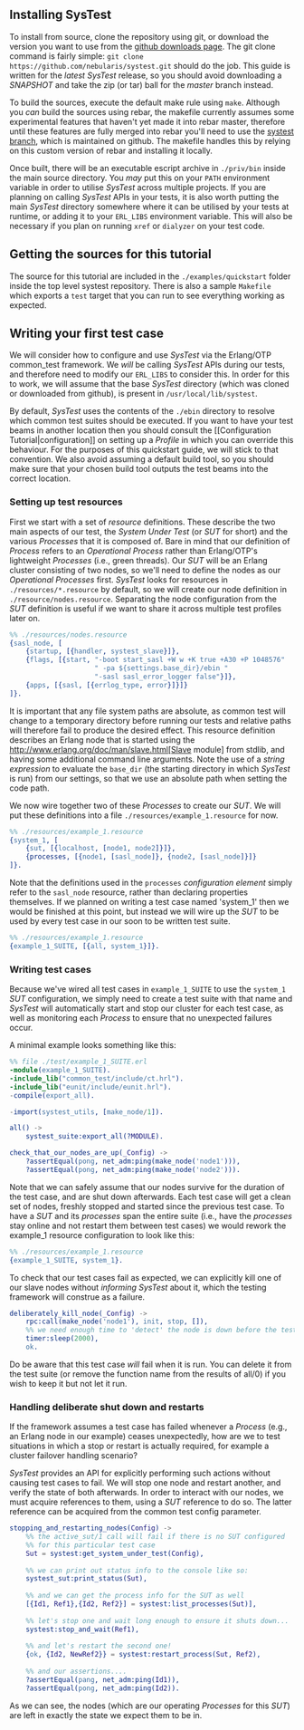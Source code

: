 ## Installing SysTest

To install from source, clone the repository using git, or download the version
you want to use from the [github downloads page][downloads]. The git clone
command is fairly simple: `git clone https://github.com/nebularis/systest.git`
should do the job. This guide is written for the _latest_ *SysTest* release, so
you should avoid downloading a _SNAPSHOT_ and take the zip (or tar) ball for
the _master_ branch instead.

To build the sources, execute the default make rule using `make`.
Although you *can* build the sources using rebar, the makefile currently assumes
some experimental features that haven't yet made it into rebar master, therefore
until these features are fully merged into rebar you'll need to use the
[systest branch][systest-rebar], which is maintained on github. The makefile
handles this by relying on this custom version of rebar and installing it
locally.

Once built, there will be an executable escript archive in `./priv/bin` inside
the main source directory. You *may* put this on your `PATH` environment
variable in order to utilise *SysTest* across multiple projects. If you are
planning on calling *SysTest* APIs in your tests, it is also worth putting the
main *SysTest* directory somewhere where it can be utilised by your tests at
runtime, or adding it to your `ERL_LIBS` environment variable. This will also
be necessary if you plan on running `xref` or `dialyzer` on your test code.

## Getting the sources for this tutorial

The source for this tutorial are included in the `./examples/quickstart` folder
inside the top level systest repository. There is also a sample `Makefile` which
exports a `test` target that you can run to see everything working as expected.

## Writing your first test case

We will consider how to configure and use *SysTest* via the Erlang/OTP
common_test framework. We *will* be calling *SysTest* APIs during our tests,
and therefore need to modify our `ERL_LIBS` to consider this. In order for this
to work, we will assume that the base *SysTest* directory (which was cloned or
downloaded from github), is present in `/usr/local/lib/systest`.

By default, *SysTest* uses the contents of the `./ebin` directory to resolve
which common test suites should be executed. If you want to have your test
beams in another location then you should consult the
[[Configuration Tutorial|configuration]] on setting up a *Profile* in which you
can override this behaviour. For the purposes of this quickstart guide, we will
stick to that convention. We also avoid assuming a default build tool, so you
should make sure that your chosen build tool outputs the test beams into the
correct location.

### Setting up test resources

First we start with a set of _resource_ definitions. These describe the two main
aspects of our test, the *System Under Test* (or _SUT_ for short) and the
various *Processes* that it is composed of. Bare in mind that our definition of
*Process* refers to an _Operational Process_ rather than Erlang/OTP's
lightweight _Processes_ (i.e., green threads). Our *SUT* will be an Erlang
cluster consisting of two nodes, so we'll need to define the nodes as our
_Operational Processes_ first. *SysTest* looks for resources in
`./resources/*.resource` by default, so we will create our node definition in
`./resource/nodes.resource`. Separating the node configuration from the *SUT*
definition is useful if we want to share it across multiple test profiles later
on.

```erlang
%% ./resources/nodes.resource
{sasl_node, [
    {startup, [{handler, systest_slave}]},
    {flags, [{start, "-boot start_sasl +W w +K true +A30 +P 1048576"
                     " -pa ${settings.base_dir}/ebin "
                     "-sasl sasl_error_logger false"}]},
    {apps, [{sasl, [{errlog_type, error}]}]}
]}.
```

It is important that any file system paths are absolute, as common test will
change to a temporary directory before running our tests and relative paths will
therefore fail to produce the desired effect. This resource definition describes
an Erlang node that is started using the
http://www.erlang.org/doc/man/slave.html[Slave module] from stdlib, and having
some additional command line arguments. Note the use of a _string expression_ to
evaluate the `base_dir` (the starting directory in which *SysTest* is run) from
our settings, so that we use an absolute path when setting the code path.

We now wire together two of these _Processes_ to create our *SUT*. We will put
these definitions into a file `./resources/example_1.resource` for now.

```erlang
%% ./resources/example_1.resource
{system_1, [
    {sut, [{localhost, [node1, node2]}]},
    {processes, [{node1, [sasl_node]}, {node2, [sasl_node]}]}
]}.
```

Note that the definitions used in the `processes` _configuration element_ simply
refer to the `sasl_node` resource, rather than declaring properties themselves.
If we planned on writing a test case named 'system_1' then we would be finished
at this point, but instead we will wire up the *SUT* to be used by every test
case in our soon to be written test suite.

```erlang
%% ./resources/example_1.resource
{example_1_SUITE, [{all, system_1}]}.
```

### Writing test cases

Because we've wired all test cases in `example_1_SUITE` to use the `system_1`
*SUT* configuration, we simply need to create a test suite with that name and
*SysTest* will automatically start and stop our cluster for each test case, as
well as monitoring each *Process* to ensure that no unexpected failures occur.

A minimal example looks something like this:

```erlang
%% file ./test/example_1_SUITE.erl
-module(example_1_SUITE).
-include_lib("common_test/include/ct.hrl").
-include_lib("eunit/include/eunit.hrl").
-compile(export_all).

-import(systest_utils, [make_node/1]).

all() ->
    systest_suite:export_all(?MODULE).

check_that_our_nodes_are_up(_Config) ->
    ?assertEqual(pong, net_adm:ping(make_node('node1'))),
    ?assertEqual(pong, net_adm:ping(make_node('node2'))).
```

Note that we can safely assume that our nodes survive for the duration of the
test case, and are shut down afterwards. Each test case will get a clean set of
nodes, freshly stopped and started since the previous test case. To have a *SUT*
and its _processes_  span the entire suite (i.e., have the _processes_ stay
online and not restart them between test cases) we would rework the example_1
resource configuration to look like this:

```erlang
%% ./resources/example_1.resource
{example_1_SUITE, system_1}.
```

To check that our test cases fail as expected, we can explicitly kill one of our
slave nodes without _informing_ *SysTest* about it, which the testing framework
will construe as a failure.

```erlang
deliberately_kill_node(_Config) ->
    rpc:call(make_node('node1'), init, stop, []),
    %% we need enough time to 'detect' the node is down before the test ends
    timer:sleep(2000),
    ok.
```

Do be aware that this test case _will_ fail when it is run. You can delete it
from the test suite (or remove the function name from the results of all/0) if
you wish to keep it but not let it run.

### Handling deliberate shut down and restarts

If the framework assumes a test case has failed whenever a _Process_ (e.g., an
Erlang node in our example) ceases unexpectedly, how are we to test situations
in which a stop or restart is actually required, for example a cluster failover
handling scenario?

*SysTest* provides an API for explicitly performing such actions without causing
test cases to fail. We will stop one node and restart another, and verify the
state of both afterwards. In order to interact with our nodes, we must acquire
references to them, using a *SUT* reference to do so. The latter reference can
be acquired from the common test config parameter.

```erlang
stopping_and_restarting_nodes(Config) ->
    %% the active_sut/1 call will fail if there is no SUT configured
    %% for this particular test case
    Sut = systest:get_system_under_test(Config),
    
    %% we can print out status info to the console like so:
    systest_sut:print_status(Sut),
    
    %% and we can get the process info for the SUT as well
    [{Id1, Ref1},{Id2, Ref2}] = systest:list_processes(Sut)],
    
    %% let's stop one and wait long enough to ensure it shuts down...
    systest:stop_and_wait(Ref1),
    
    %% and let's restart the second one!
    {ok, {Id2, NewRef2}} = systest:restart_process(Sut, Ref2),
    
    %% and our assertions....
    ?assertEqual(pang, net_adm:ping(Id1)),
    ?assertEqual(pong, net_adm:ping(Id2)).
```

As we can see, the nodes (which are our operating _Processes_ for this *SUT*)
are left in exactly the state we expect them to be in.

[wiki]: https://github.com/nebularis/systest/wiki
[downloads]: https://github.com/nebularis/systest/downloads
[systest-rebar]: https://github.com/hyperthunk/rebar/branches/systest
